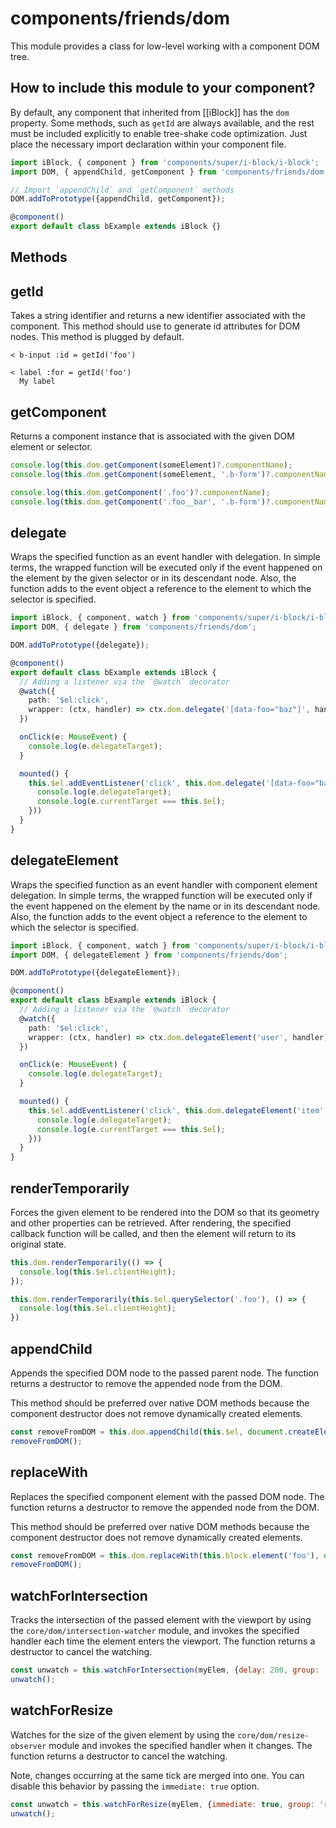 # components/friends/dom

This module provides a class for low-level working with a component DOM tree.

## How to include this module to your component?

By default, any component that inherited from [[iBlock]] has the `dom` property.
Some methods, such as `getId` are always available, and the rest must be included explicitly to enable tree-shake code
optimization. Just place the necessary import declaration within your component file.

```typescript
import iBlock, { component } from 'components/super/i-block/i-block';
import DOM, { appendChild, getComponent } from 'components/friends/dom';

// Import `appendChild` and `getComponent` methods
DOM.addToPrototype({appendChild, getComponent});

@component()
export default class bExample extends iBlock {}
```

## Methods

## getId

Takes a string identifier and returns a new identifier associated with the component.
This method should use to generate id attributes for DOM nodes.
This method is plugged by default.

```
< b-input :id = getId('foo')

< label :for = getId('foo')
  My label
```

## getComponent

Returns a component instance that is associated with the given DOM element or selector.

```js
console.log(this.dom.getComponent(someElement)?.componentName);
console.log(this.dom.getComponent(someElement, '.b-form')?.componentName);

console.log(this.dom.getComponent('.foo')?.componentName);
console.log(this.dom.getComponent('.foo__bar', '.b-form')?.componentName);
```

## delegate

Wraps the specified function as an event handler with delegation.
In simple terms, the wrapped function will be executed only if the event happened on the element by the given
selector or in its descendant node. Also, the function adds to the event object a reference to the element to which
the selector is specified.

```typescript
import iBlock, { component, watch } from 'components/super/i-block/i-block';
import DOM, { delegate } from 'components/friends/dom';

DOM.addToPrototype({delegate});

@component()
export default class bExample extends iBlock {
  // Adding a listener via the `@watch` decorator
  @watch({
    path: '$el:click',
    wrapper: (ctx, handler) => ctx.dom.delegate('[data-foo="baz"]', handler)
  })

  onClick(e: MouseEvent) {
    console.log(e.delegateTarget);
  }

  mounted() {
    this.$el.addEventListener('click', this.dom.delegate('[data-foo="bar"]', (e: MouseEvent) => {
      console.log(e.delegateTarget);
      console.log(e.currentTarget === this.$el);
    }))
  }
}
```

## delegateElement

Wraps the specified function as an event handler with component element delegation.
In simple terms, the wrapped function will be executed only if the event happened on the element by the name or
in its descendant node. Also, the function adds to the event object a reference to the element to which the selector
is specified.

```typescript
import iBlock, { component, watch } from 'components/super/i-block/i-block';
import DOM, { delegateElement } from 'components/friends/dom';

DOM.addToPrototype({delegateElement});

@component()
export default class bExample extends iBlock {
  // Adding a listener via the `@watch` decorator
  @watch({
    path: '$el:click',
    wrapper: (ctx, handler) => ctx.dom.delegateElement('user', handler)
  })

  onClick(e: MouseEvent) {
    console.log(e.delegateTarget);
  }

  mounted() {
    this.$el.addEventListener('click', this.dom.delegateElement('item', (e: MouseEvent) => {
      console.log(e.delegateTarget);
      console.log(e.currentTarget === this.$el);
    }))
  }
}
```

## renderTemporarily

Forces the given element to be rendered into the DOM so that its geometry and other properties can be retrieved.
After rendering, the specified callback function will be called, and then the element will return to its original state.

```js
this.dom.renderTemporarily(() => {
  console.log(this.$el.clientHeight);
});

this.dom.renderTemporarily(this.$el.querySelector('.foo'), () => {
  console.log(this.$el.clientHeight);
})
```

## appendChild

Appends the specified DOM node to the passed parent node.
The function returns a destructor to remove the appended node from the DOM.

This method should be preferred over native DOM methods because the component destructor does not remove dynamically
created elements.

```js
const removeFromDOM = this.dom.appendChild(this.$el, document.createElement('button'));
removeFromDOM();
```

## replaceWith

Replaces the specified component element with the passed DOM node.
The function returns a destructor to remove the appended node from the DOM.

This method should be preferred over native DOM methods because the component destructor does not remove dynamically
created elements.

```js
const removeFromDOM = this.dom.replaceWith(this.block.element('foo'), document.createElement('button'));
removeFromDOM();
```

## watchForIntersection

Tracks the intersection of the passed element with the viewport by using the `core/dom/intersection-watcher` module,
and invokes the specified handler each time the element enters the viewport.
The function returns a destructor to cancel the watching.

```js
const unwatch = this.watchForIntersection(myElem, {delay: 200, group: 'inView'});
unwatch();
```

## watchForResize

Watches for the size of the given element by using the `core/dom/resize-observer` module and invokes the specified handler when it changes.
The function returns a destructor to cancel the watching.

Note, changes occurring at the same tick are merged into one.
You can disable this behavior by passing the `immediate: true` option.

```js
const unwatch = this.watchForResize(myElem, {immediate: true, group: 'resize'});
unwatch();
```

